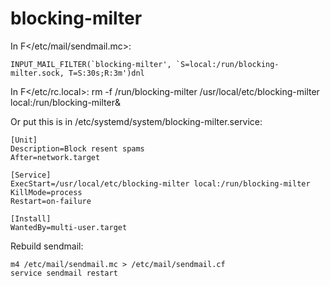 # blocking-milter

In F</etc/mail/sendmail.mc>:

    INPUT_MAIL_FILTER(`blocking-milter', `S=local:/run/blocking-milter.sock, T=S:30s;R:3m')dnl

In F</etc/rc.local>:
	rm -f /run/blocking-milter
	/usr/local/etc/blocking-milter local:/run/blocking-milter&

Or put this is in /etc/systemd/system/blocking-milter.service:

    [Unit]
    Description=Block resent spams
    After=network.target
 
    [Service]
    ExecStart=/usr/local/etc/blocking-milter local:/run/blocking-milter
    KillMode=process
    Restart=on-failure

    [Install]
    WantedBy=multi-user.target

Rebuild sendmail:

    m4 /etc/mail/sendmail.mc > /etc/mail/sendmail.cf
    service sendmail restart
